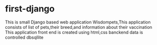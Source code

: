 # first-django

This is small Django based web application Wisdompets,This application consists of list of pets,their breed,and information about their vaccination
This application front end is created using html,css
banckend data is controlled dbsqllite 
